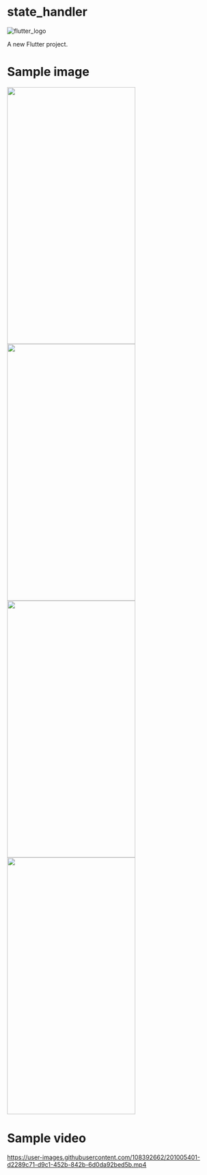 # state_handler


![flutter_logo](https://user-images.githubusercontent.com/108392662/191526508-39a3a0f1-41b4-46b1-82a2-0754eac264c5.png)

A new Flutter project.

# Sample image
<img src="https://user-images.githubusercontent.com/108392662/201005071-e6d17cf2-b92e-4e61-bc06-1aa57fde787c.jpg" width="300" height="600">
<img src="https://user-images.githubusercontent.com/108392662/201005056-21d4f17b-b516-4423-9bb9-88d44839bf4d.jpg" width="300" height="600">
<img src="https://user-images.githubusercontent.com/108392662/201005064-4f309a47-d043-4615-855d-ae0a5783ca1d.jpg" width="300" height="600">
<img src="https://user-images.githubusercontent.com/108392662/201005069-c6aa5ffb-a446-4dc0-9373-e3c02050d6de.jpg" width="300" height="600">

# Sample video

https://user-images.githubusercontent.com/108392662/201005401-d2289c71-d9c1-452b-842b-6d0da92bed5b.mp4

